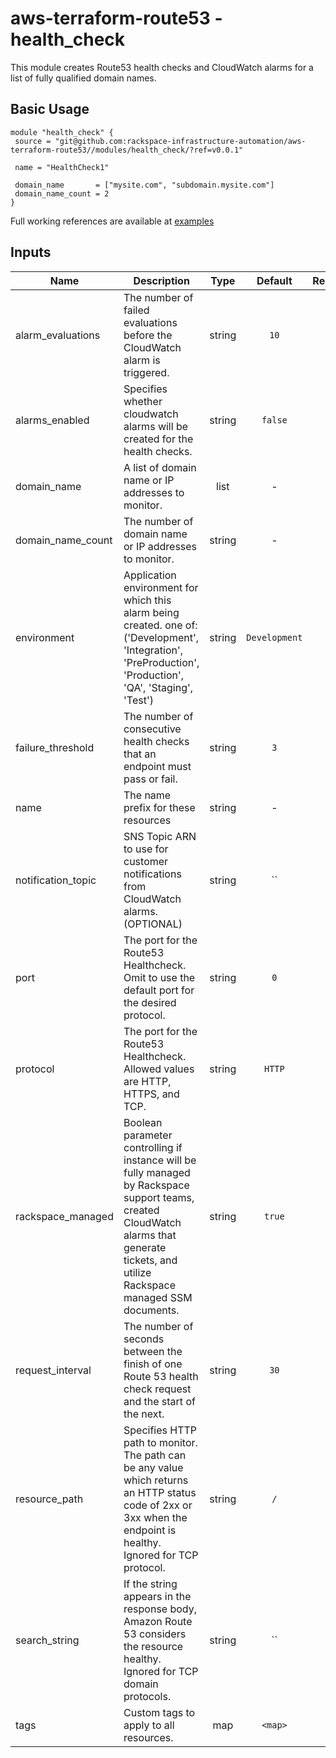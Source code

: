 # aws-terraform-route53 - health_check

This module creates Route53 health checks and CloudWatch alarms for a list of fully qualified domain names.

## Basic Usage

```
module "health_check" {
 source = "git@github.com:rackspace-infrastructure-automation/aws-terraform-route53//modules/health_check/?ref=v0.0.1"

 name = "HealthCheck1"

 domain_name       = ["mysite.com", "subdomain.mysite.com"]
 domain_name_count = 2
}
```

Full working references are available at [examples](examples)



## Inputs

| Name | Description | Type | Default | Required |
|------|-------------|:----:|:-----:|:-----:|
| alarm_evaluations | The number of failed evaluations before the CloudWatch alarm is triggered. | string | `10` | no |
| alarms_enabled | Specifies whether cloudwatch alarms will be created for the health checks. | string | `false` | no |
| domain_name | A list of domain name or IP addresses to monitor. | list | - | yes |
| domain_name_count | The number of domain name or IP addresses to monitor. | string | - | yes |
| environment | Application environment for which this alarm being created. one of: ('Development', 'Integration', 'PreProduction', 'Production', 'QA', 'Staging', 'Test') | string | `Development` | no |
| failure_threshold | The number of consecutive health checks that an endpoint must pass or fail. | string | `3` | no |
| name | The name prefix for these resources | string | - | yes |
| notification_topic | SNS Topic ARN to use for customer notifications from CloudWatch alarms. (OPTIONAL) | string | `` | no |
| port | The port for the Route53 Healthcheck.  Omit to use the default port for the desired protocol. | string | `0` | no |
| protocol | The port for the Route53 Healthcheck.  Allowed values are HTTP, HTTPS, and TCP. | string | `HTTP` | no |
| rackspace_managed | Boolean parameter controlling if instance will be fully managed by Rackspace support teams, created CloudWatch alarms that generate tickets, and utilize Rackspace managed SSM documents. | string | `true` | no |
| request_interval | The number of seconds between the finish of one Route 53 health check request and the start of the next. | string | `30` | no |
| resource_path | Specifies HTTP path to monitor.  The path can be any value which returns an HTTP status code of 2xx or 3xx when the endpoint is healthy.  Ignored for TCP protocol. | string | `/` | no |
| search_string | If the string appears in the response body, Amazon Route 53 considers the resource healthy.  Ignored for TCP domain protocols. | string | `` | no |
| tags | Custom tags to apply to all resources. | map | `<map>` | no |

